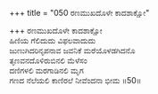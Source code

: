 +++
title = "050 ರಣಮುಖದೊಳೇ ಕಾದಶಾಕ್ಷೋ"

+++
ರಣಮುಖದೊಳೇ ಕಾದಶಾಕ್ಷೋ  
ಹಿಣಿಯ ಗೆಲಿದುದು ವಿಫಲವಾದುದು  
ಜುಣುಗಿದರಿನೃಪನಾವ ಜವನಿಕೆ ಮರೆಯೊಳಡಗಿದನೊ  
ತೃಣವನದೊಳಿರುಬಿನಲಿ ಮೆಳೆಸಂ  
ದಣಿಗಳಲಿ ಮರಗಾಡಿನಲಿ ಮೃಗ  
ಗಣದ ನೆಲೆಯಲಿ ಕಾಣಿರಲೆ ನೀವೆಂದನಾ ಭೀಮ     ॥50॥